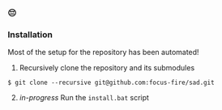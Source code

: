 ### 😔 

### Installation
Most of the setup for the repository has been automated!

1. Recursively clone the repository and its submodules

```
$ git clone --recursive git@github.com:focus-fire/sad.git
```

2. *in-progress* Run the `install.bat` script